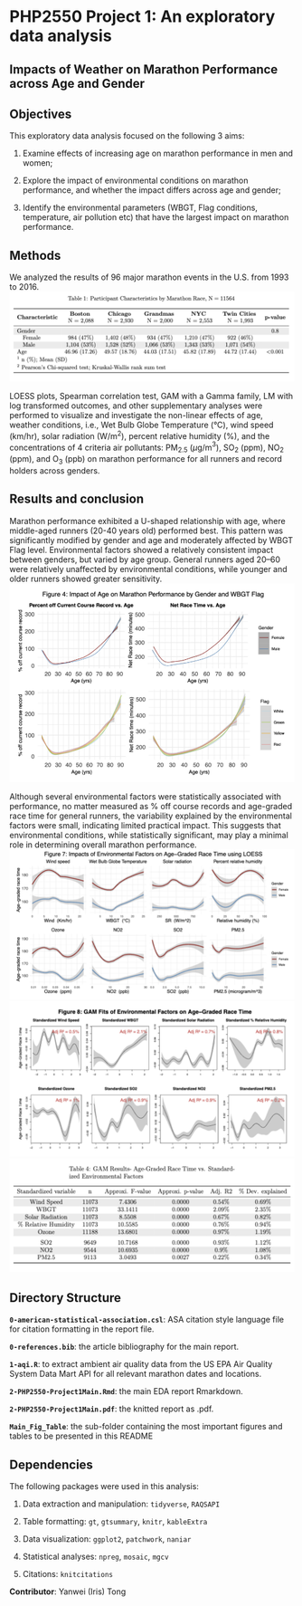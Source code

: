 # PHP2550 Project 1: An exploratory data analysis

## Impacts of Weather on Marathon Performance across Age and Gender

## Objectives

This exploratory data analysis focused on the following 3 aims:

1.  Examine effects of increasing age on marathon performance in men and women;

2.  Explore the impact of environmental conditions on marathon performance, and whether the impact differs across age and gender;

3.  Identify the environmental parameters (WBGT, Flag conditions, temperature, air pollution etc) that have the largest impact on marathon performance.

## Methods

We analyzed the results of 96 major marathon events in the U.S. from 1993 to 2016. ![](Main_Fig_Table/Table1.png)

LOESS plots, Spearman correlation test, GAM with a Gamma family, LM with log transformed outcomes, and other supplementary analyses were performed to visualize and investigate the non-linear effects of age, weather conditions, i.e., Wet Bulb Globe Temperature (°C), wind speed (km/hr), solar radiation (W/m$^2$), percent relative humidity (%), and the concentrations of 4 criteria air pollutants: PM$_{2.5}$ ($\mu$g/m$^3$), SO$_2$ (ppm), NO$_2$ (ppm), and O$_3$ (ppb) on marathon performance for all runners and record holders across genders.

## Results and conclusion

Marathon performance exhibited a U-shaped relationship with age, where middle-aged runners (20-40 years old) performed best. This pattern was significantly modified by gender and age and moderately affected by WBGT Flag level. Environmental factors showed a relatively consistent impact between genders, but varied by age group. General runners aged 20–60 were relatively unaffected by environmental conditions, while younger and older runners showed greater sensitivity. ![](Main_Fig_Table/Figure4.png)

Although several environmental factors were statistically associated with performance, no matter measured as % off course records and age-graded race time for general runners, the variability explained by the environmental factors were small, indicating limited practical impact. This suggests that environmental conditions, while statistically significant, may play a minimal role in determining overall marathon performance. ![](Main_Fig_Table/Figure7.png) ![](Main_Fig_Table/Figure8.png) ![](Main_Fig_Table/Table4.png)

## Directory Structure

**`0-american-statistical-association.csl`**: ASA citation style language file for citation formatting in the report file.

**`0-references.bib`**: the article bibliography for the main report.

**`1-aqi.R`**: to extract ambient air quality data from the US EPA Air Quality System Data Mart API for all relevant marathon dates and locations.

**`2-PHP2550-Project1Main.Rmd`**: the main EDA report Rmarkdown.

**`2-PHP2550-Project1Main.pdf`**: the knitted report as .pdf.

**`Main_Fig_Table`**: the sub-folder containing the most important figures and tables to be presented in this README

## Dependencies

The following packages were used in this analysis:

1)  Data extraction and manipulation: `tidyverse`, `RAQSAPI`

2)  Table formatting: `gt`, `gtsummary`, `knitr`, `kableExtra`

3)  Data visualization: `ggplot2`, `patchwork`, `naniar`

4)  Statistical analyses: `npreg`, `mosaic`, `mgcv`

5)  Citations: `knitcitations`

**Contributor**: Yanwei (Iris) Tong
